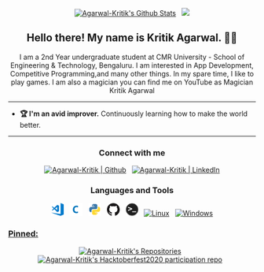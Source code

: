 <!-- List Of Websites-->
[github]: https://www.github.com/Agarwal-Kritik
[linkedin]: https://www.linkedin.com/in/kritik-agarwal-395620145/

<p align="center">
  <a href="https://www.github.com/Agarwal-Kritik"><img alt="Agarwal-Kritik's Github Stats" src="https://github-readme-stats.vercel.app/api?username=Agarwal-Kritik&show_icons=true&include_all_commits=true&hide_border=true&theme=vue"></a>&nbsp;&nbsp;
  <a href="https://www.github.com/Agarwal-Kritik"><img src="https://github-readme-stats.vercel.app/api/top-langs/?username=Agarwal-Kritik&exclude_repo=github-readme-stats,Agarwal-Kritik&hide_border=true&theme=vue"></a>
</p>

<h2 align="center">Hello there! My name is Kritik Agarwal. 👋🤓</h2>
<p align="center">I am a 2nd Year undergraduate student at CMR University - School of Engineering & Technology, Bengaluru. I am interested in App Development, Competitive Programming,and many other things.
In my spare time, I like to play games. I am also a magician you can find me on YouTube as Magician Kritik Agarwal</p>

------------------------------------------------------------------------------------------------------------------------------------------------------------------------------
* **🏆 I'm an avid improver.** Continuously learning how to make the world better.
-----------------------------------------------------------------------------------------------------------------------------------------------------------------------------

<h3 align="center">Connect with me</h3>
<p align="center">
  <a href="https://www.github.com/Agarwal-Kritik"><img alt="Agarwal-Kritik | Github" width="22px" src="https://image.flaticon.com/icons/svg/733/733553.svg"></a>&nbsp;&nbsp;
  <a href="https://www.linkedin.com/in/kritik-agarwal-395620145/"><img alt="Agarwal-Kritik | LinkedIn"width="22px" src="https://www.flaticon.com/svg/static/icons/svg/174/174857.svg"></a>
</p>

<h3 align="center">Languages and Tools</h3>
<p align="center">
  <a href="https://www.google.com/search?&q=Visual+Studio+Code"><img alt="Visual Studio Code" width="26px" src="https://raw.githubusercontent.com/github/explore/80688e429a7d4ef2fca1e82350fe8e3517d3494d/topics/visual-studio-code/visual-studio-code.png"></a>&nbsp;&nbsp;
  <a href="https://www.google.com/search?&q=C+Programming"><img alt="C" width="26px" src="https://raw.githubusercontent.com/PKief/vscode-material-icon-theme/master/icons/c.svg"></a>&nbsp;&nbsp;
<a href="https://www.google.com/search?&q=Python"><img alt="Python" width="26px" src="https://raw.githubusercontent.com/PKief/vscode-material-icon-theme/master/icons/python.svg"></a>&nbsp;&nbsp;
<a href="https://www.google.com/search?&q=Github"><img alt="GitHub" width="26px" src="https://raw.githubusercontent.com/github/explore/78df643247d429f6cc873026c0622819ad797942/topics/github/github.png" /></a>&nbsp;&nbsp;
  <a href="https://www.google.com/search?&q=command+line+interface"><img alt="Terminal" width="26px" src="https://raw.githubusercontent.com/github/explore/80688e429a7d4ef2fca1e82350fe8e3517d3494d/topics/terminal/terminal.png"></a>&nbsp;&nbsp;
  <a href="https://www.google.com/search?&q=Linux"><img alt="Linux" width="26px" src="https://image.flaticon.com/icons/svg/226/226772.svg"></a>&nbsp;&nbsp;
  <a href="https://www.google.com/search?&q=Windows"><img alt="Windows" width="26px" src="https://image.flaticon.com/icons/svg/882/882702.svg" />
</p>

### Pinned:
<p align="center">
  <a href="https://github.com/Agarwal-Kritik/Programming-With-C"><img alt="Agarwal-Kritik's Repositories" src="https://github-readme-stats.vercel.app/api/pin/?username=Agarwal-Kritik&repo=Programming-With-C&theme=vue&show_owner=true"></a>&nbsp;&nbsp;
  <a href="https://github.com/keshavsingh4522/hacktoberfest2020"><img alt="Agarwal-Kritik's Hacktoberfest2020 participation repo" src="https://github-readme-stats.vercel.app/api/pin/?username=keshavsingh4522&repo=hacktoberfest2020&theme=vue&show_owner=true"></a>&nbsp;&nbsp;
</p>
